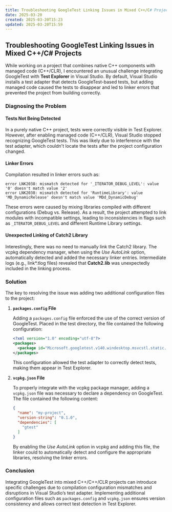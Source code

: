 ```yaml
---
title: Troubleshooting GoogleTest Linking Issues in Mixed C++/C# Projects
date: 2025-03-20
created: 2025-03-20T15:23
updated: 2025-03-20T15:59
---
```

## Troubleshooting GoogleTest Linking Issues in Mixed C++/C# Projects

While working on a project that combines native C++ components with managed code (C++/CLR), I encountered an unusual challenge integrating GoogleTest with **Test Explorer** in Visual Studio. By default, Visual Studio installs a test adapter that detects GoogleTest-based tests, but adding managed code caused the tests to disappear and led to linker errors that prevented the project from building correctly.

### Diagnosing the Problem

#### Tests Not Being Detected

In a purely native C++ project, tests were correctly visible in Test Explorer. However, after enabling managed code (C++/CLR), Visual Studio stopped recognizing GoogleTest tests. This was likely due to interference with the test adapter, which couldn't locate the tests after the project configuration changed.

#### Linker Errors

Compilation resulted in linker errors such as:

```
error LNK2038: mismatch detected for '_ITERATOR_DEBUG_LEVEL': value '0' doesn't match value '2'
error LNK2038: mismatch detected for 'RuntimeLibrary': value 'MD_DynamicRelease' doesn't match value 'MDd_DynamicDebug'
```

These errors were caused by mixing libraries compiled with different configurations (Debug vs. Release). As a result, the project attempted to link modules with incompatible settings, leading to inconsistencies in flags such as `_ITERATOR_DEBUG_LEVEL` and different Runtime Library settings.

#### Unexpected Linking of Catch2 Library

Interestingly, there was no need to manually link the Catch2 library. The vcpkg dependency manager, when using the _Use AutoLink_ option, automatically detected and added the necessary linker entries. Intermediate logs (e.g., link*.tlog files) revealed that **Catch2.lib** was unexpectedly included in the linking process.

### Solution

The key to resolving the issue was adding two additional configuration files to the project:

1. **`packages.config` File**
    
    Adding a `packages.config` file enforced the use of the correct version of GoogleTest. Placed in the test directory, the file contained the following configuration:
    
    ```xml
    <?xml version="1.0" encoding="utf-8"?>
    <packages>
      <package id="Microsoft.googletest.v140.windesktop.msvcstl.static.rt-dyn" version="1.8.1.7" targetFramework="native" />
    </packages>
    ```
    
    This configuration allowed the test adapter to correctly detect tests, making them appear in Test Explorer.
    
2. **`vcpkg.json` File**
    
    To properly integrate with the vcpkg package manager, adding a `vcpkg.json` file was necessary to declare a dependency on GoogleTest. The file contained the following content:
    
    ```json
    {
      "name": "my-project",
      "version-string": "0.1.0",
      "dependencies": [
        "gtest"
      ]
    }
    ```
    
    By enabling the _Use AutoLink_ option in vcpkg and adding this file, the linker could to automatically detect and configure the appropriate libraries, resolving the linker errors.
    

### Conclusion

Integrating GoogleTest into mixed C++/C++/CLR projects can introduce specific challenges due to compilation configuration mismatches and disruptions in Visual Studio’s test adapter. Implementing additional configuration files such as `packages.config` and `vcpkg.json` ensures version consistency and allows correct test detection in Test Explorer.
